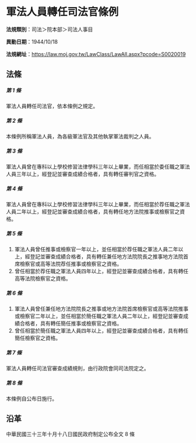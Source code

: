 # 軍法人員轉任司法官條例



**法規類別**：司法＞院本部＞司法人事目

**異動日期**：1944/10/18  

**法規網址**：https://law.moj.gov.tw/LawClass/LawAll.aspx?pcode=S0020019



## 法條
##### 第 1 條
軍法人員轉任司法官，依本條例之規定。

##### 第 2 條
本條例所稱軍法人員，為各級軍法官及其他執掌軍法裁判之人員。

##### 第 3 條
軍法人員曾在專科以上學校修習法律學科三年以上畢業，而任相當於委任職之軍法人員三年以上，經登記並審查成績合格者，具有轉任審判官之資格。

##### 第 4 條
軍法人員曾在專科以上學校修習法律學科三年以上畢業，而任相當於荐任職之軍法人員二年以上，經登記並審查成績合格者，具有轉任地方法院推事或檢察官之資格。

##### 第 5 條
1. 軍法人員曾任推事或檢察官一年以上，並任相當於荐任職之軍法人員二年以上，經登記並審查成績合格者，具有轉任兼任地方法院院長之推事地方法院首席檢察官或高等法院荐任推事或檢察官之資格。
1. 曾任相當於荐任職之軍法人員四年以上，經登記並審查成績合格者，具有轉任高等法院檢察官之資格。

##### 第 6 條
1. 軍法人員曾任兼任地方法院院長之推事或地方法院首席檢察官或高等法院推事或檢察官二年以上，並任相當於簡任職之軍法人員二年以上，經登記並審查成績合格者，具有轉任簡任推事或檢察官之資格。
1. 曾任相當於簡任職之軍法人員四年以上，經登記並審查成績合格者，具有轉任簡任檢察官之資格。

##### 第 7 條
軍法人員轉任司法官審查成績規則，由行政院會同司法院定之。

##### 第 8 條
本條例自公布日施行。

## 沿革
中華民國三十三年十月十八日國民政府制定公布全文 8  條
